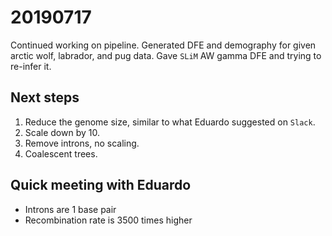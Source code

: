 # 20190717

Continued working on pipeline. Generated DFE and demography for given arctic wolf, labrador, and pug data. Gave `SLiM` AW gamma DFE and trying to re-infer it.

## Next steps
1.  Reduce the genome size, similar to what Eduardo suggested on `Slack`.
2.  Scale down by 10.
3.  Remove introns, no scaling.
4.  Coalescent trees.

## Quick meeting with Eduardo
*  Introns are 1 base pair
*  Recombination rate is 3500 times higher
